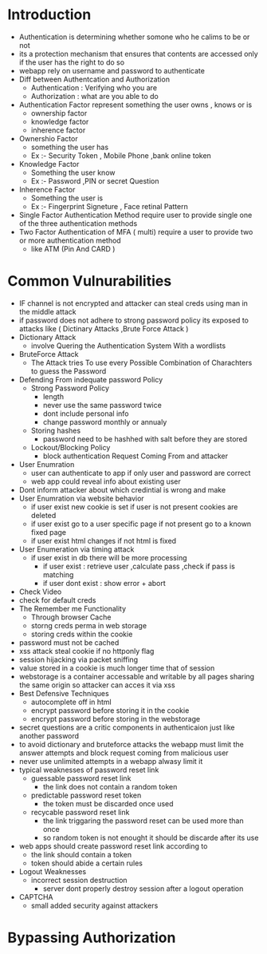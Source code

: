 # Introduction
- Authentication is determining whether somone who he calims to be or not
- its a protection mechanism that ensures that contents are accessed only if the user has the right to do so
- webapp rely on username and password to authenticate
- Diff between Authentcation and Authorization
  - Authentication : Verifying who you are
  - Authorization : what are you able to do
- Authentication Factor represent something the user owns , knows or is
  - ownership factor
  - knowledge factor
  - inherence factor
- Ownershio Factor
  - something the user has
  - Ex :- Security Token , Mobile Phone ,bank online token
- Knowledge Factor
  - Something the user know
  - Ex :- Password ,PIN or secret Question
- Inherence Factor
  - Something the user is
  - Ex :- Fingerprint Signeture , Face retinal Pattern
- Single Factor Authentication Method require user to provide single one of the three authentication methods
- Two Factor Authentication of MFA ( multi) require a user to provide two or more authentication method
  - like ATM (Pin And CARD )
# Common Vulnurabilities
- IF channel is not encrypted and attacker can steal creds using man in the middle attack
- if password does not adhere to strong password policy its exposed to attacks like ( Dictinary Attacks ,Brute Force Attack )
- Dictionary Attack
  - involve Quering the Authentication System With a wordlists
- BruteForce Attack
  - The Attack tries To use every Possible Combination of Charachters to guess the Password
- Defending From indequate password Policy
  - Strong Password Policy
    - length
    - never use the same password twice
    - dont include personal info
    - change password monthly or annualy
  - Storing hashes
    - password need to be hashhed with salt before they are stored
  - Lockout/Blocking Policy
    - block authentication Request Coming From and attacker
- User Enumration
  - user can authenticate to app if only user and password are correct
  - web app could reveal info about existing user
- Dont inform attacker about which credintial is wrong and make
- User Enumration via website behavior
  - if user exist new cookie is set if user is not present cookies are deleted
  - if user exist go to a user specific page if not present go to a known fixed page
  - if user exist html changes if not html is fixed
- User Enumeration via timing attack
  - if user exist in db there will be more processing
    - if user exist : retrieve user ,calculate pass ,check if pass is matching
    - if user dont exist : show error + abort
- Check Video
- check for default creds
- The Remember me Functionality
  - Through browser Cache
  - storng creds perma in web storage
  - storing creds within the cookie
- password must not be cached
- xss attack steal cookie if no httponly flag
- session hijacking via packet sniffing
- value stored in a cookie is much longer time that of session
- webstorage is a container accessable and writable by all pages sharing the same origin so attacker can acces it via xss
- Best Defensive Techniques
  - autocomplete off in html
  - encrypt password before storing it in the cookie
  - encrypt password before storing in the webstorage
- secret questions are a critic components in authenticaion just like another password
- to avoid dictionary and bruteforce attacks the webapp must limit the answer attempts and block request coming from malicious user
- never use unlimited attempts in a webapp alwasy limit it
- typical weaknesses of password reset link
  - guessable password reset link
    - the link does not contain a random token
  - predictable password reset token
    - the token must be discarded once used 
  - recycable password reset link
    - the link triggaring the password  reset can be used more than once
    - so random token is not enought it should be discarde after its use
- web apps should create password reset link according to
  - the link should contain a token
  - token should abide a certain rules
- Logout Weaknesses
  - incorrect session destruction
    - server dont properly destroy session after a logout operation
- CAPTCHA
  - small added security against attackers

# Bypassing Authorization  


